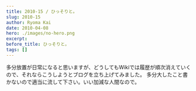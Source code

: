 ```yaml
---
title: 2010-15 / ひっそりと。
slug: 2010-15
author: Ryoma Kai
date: 2010-04-08
hero: ./images/no-hero.png
excerpt: 
before_title: ひっそりと。
tags: []
---
```


多分放置が日常になると思いますが、どうしてもWikiでは履歴が順次消えていくので、それならこうしようとブログを立ち上げてみました。
多分大したこと書かないので適当に流して下さい。いい加減な人間なので。
